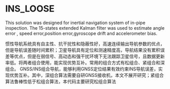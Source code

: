 # INS_LOOSE
This solution was designed for inertial navigation system of in-pipe inspection. The 15-states extended Kalman filter was used to estimate angle error , speed error,position error,gyroscope drift and accelerometer bias.


惯性导航系统具有自主性、抗干扰性和隐蔽性好，高速连续输出导航参数的优点，但是导航误差随时间累积；卫星导航具有定位和测速精度高，导航结果没有累积误差等优点，但是在弱信号、高动态和强干扰环境下无法跟踪卫星信号，且数据更新率低。将两者组合使用，能实现优势互补。常用的组合方式有松组合、紧组合和深组合。
GNSS/INS组合导航，能够利用GNSS定位结果有效约束INS导航误差，实现优势互补。其中，深组合算法需要自研GNSS接收机，本文不展开研究；紧组合算法鲁棒性低于松组合算法，本代码主要研究松组合算法
